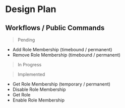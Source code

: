 ﻿# Design Plan

## Workflows / Public Commands

> Pending

+ Add Role Membership (timebound / permanent)
+ Remove Role Membership (timebound / permanent)

> In Progress


> Implemented

+ Get Role Membership (temporary / permanent)
+ Disable Role Membership
+ Get Role
+ Enable Role Membership
